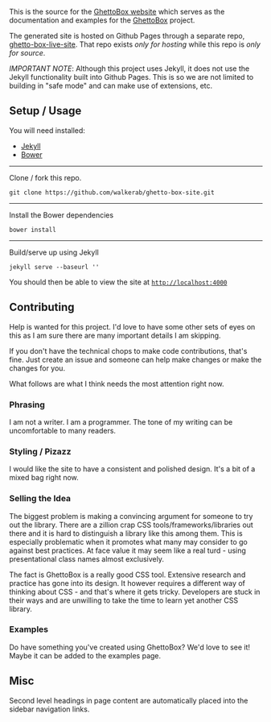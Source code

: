 This is the source for the [GhettoBox website](http://powerfulwizard.net/ghetto-box-live-site/) which serves as the documentation and examples for the [GhettoBox](https://github.com/walkerab/ghetto-box) project.

The generated site is hosted on Github Pages through a separate repo, [ghetto-box-live-site](https://github.com/walkerab/ghetto-box-live-site). That repo exists _only for hosting_ while this repo is _only for source_.

*IMPORTANT NOTE*: Although this project uses Jekyll, it does not use the Jekyll functionality built into Github Pages. This is so we are not limited to building in "safe mode" and can make use of extensions, etc.

## Setup / Usage

You will need installed:

- [Jekyll](http://jekyllrb.com/)
- [Bower](http://bower.io/)

------

Clone / fork this repo.

```
git clone https://github.com/walkerab/ghetto-box-site.git
```

-----

Install the Bower dependencies

```
bower install
```

-----

Build/serve up using Jekyll

```
jekyll serve --baseurl ''
```

You should then be able to view the site at [`http://localhost:4000`](http://localhost:4000)

## Contributing

Help is wanted for this project. I'd love to have some other sets of eyes on this as I am sure there are many important details I am skipping.

If you don't have the technical chops to make code contributions, that's fine. Just create an issue and someone can help make changes or make the changes for you.

What follows are what I think needs the most attention right now.

### Phrasing

I am not a writer. I am a programmer. The tone of my writing can be uncomfortable to many readers.

### Styling / Pizazz

I would like the site to have a consistent and polished design. It's a bit of a mixed bag right now.

### Selling the Idea

The biggest problem is making a convincing argument for someone to try out the library. There are a zillion crap CSS tools/frameworks/libraries out there and it is hard to distinguish a library like this among them. This is especially problematic when it promotes what many may consider to go against best practices. At face value it may seem like a real turd - using presentational class names almost exclusively.

The fact is GhettoBox is a really good CSS tool. Extensive research and practice has gone into its design. It however requires a different way of thinking about CSS - and that's where it gets tricky. Developers are stuck in their ways and are unwilling to take the time to learn yet another CSS library.

### Examples

Do have something you've created using GhettoBox? We'd love to see it! Maybe it can be added to the examples page.

## Misc

Second level headings in page content are automatically placed into the sidebar navigation links.